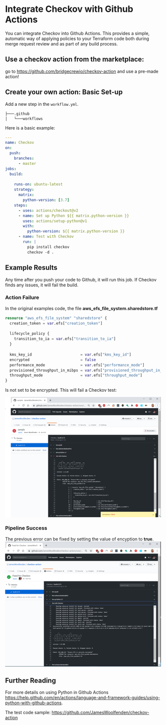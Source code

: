 # Integrate Checkov with Github Actions

You can integrate Checkov into Github Actions. This provides a simple, automatic way of applying policies to your Terraform code both during merge request review and as part of any build process.

## Use a checkov action from the marketplace:
go to https://github.com/bridgecrewio/checkov-action and use a pre-made action!

## Create your own action: Basic Set-up

Add a new step in the `workflow.yml`.

```tree
├───.github
│   └───workflows
```

Here is a basic example:

```yaml
---
name: Checkov
on:
  push:
    branches:
      - master
jobs:
  build:

    runs-on: ubuntu-latest
    strategy:
      matrix:
        python-version: [3.7]
    steps:
      - uses: actions/checkout@v2
      - name: Set up Python ${{ matrix.python-version }}
        uses: actions/setup-python@v1
        with:
          python-version: ${{ matrix.python-version }}
      - name: Test with Checkov
        run: |
          pip install checkov
          checkov -d .
```

## Example Results

Any time after you push your code to Github, it will run this job. If Checkov finds any issues, it will fail the build.

### Action Failure

In the original examples code, the file **aws_efs_file_system.sharedstore.tf**

```terraform
resource "aws_efs_file_system" "sharedstore" {
  creation_token = var.efs["creation_token"]

  lifecycle_policy {
    transition_to_ia = var.efs["transition_to_ia"]
  }

  kms_key_id                      = var.efs["kms_key_id"]
  encrypted                       = false
  performance_mode                = var.efs["performance_mode"]
  provisioned_throughput_in_mibps = var.efs["provisioned_throughput_in_mibps"]
  throughput_mode                 = var.efs["throughput_mode"]
}
```

Is not set to be encrypted. This will fail a Checkov test:

![Actions Failure](actions_failure.png)

### Pipeline Success

The previous error can be fixed by setting the value of encyption to **true**.
![Actions success](actions_success.png)

## Further Reading

For more details on using Python in Github Actions <https://help.github.com/en/actions/language-and-framework-guides/using-python-with-github-actions>.

The test code sample: <https://github.com/JamesWoolfenden/checkov-action>